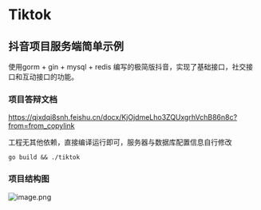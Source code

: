 # Tiktok
## 抖音项目服务端简单示例
使用gorm + gin + mysql + redis 编写的极简版抖音，实现了基础接口，社交接口和互动接口的功能。


### 项目答辩文档
https://qjxdqi8snh.feishu.cn/docx/KjOjdmeLho3ZQUxgrhVchB86n8c?from=from_copylink

工程无其他依赖，直接编译运行即可，服务器与数据库配置信息自行修改

```shell
go build && ./tiktok
```
### 项目结构图
![image.png](https://p6-juejin.byteimg.com/tos-cn-i-k3u1fbpfcp/5193d0bf485341f8abdc9129d6cf4d82~tplv-k3u1fbpfcp-watermark.image?)


